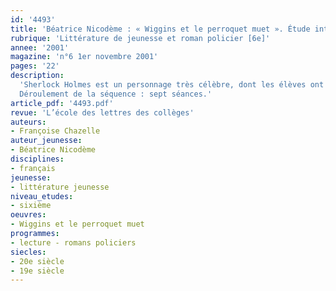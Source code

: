 ```yaml
---
id: '4493'
title: 'Béatrice Nicodème : « Wiggins et le perroquet muet ». Étude intégrale (séquence)'
rubrique: 'Littérature de jeunesse et roman policier [6e]'
annee: '2001'
magazine: 'n°6 1er novembre 2001'
pages: '22'
description: 
  'Sherlock Holmes est un personnage très célèbre, dont les élèves ont généralement plus ou moins entendu parler. Cependant, bien peu ont lu Conan Doyle et la plupart ignorent même son nom. Le livre de Béatrice Nicodème permet de faire connaissance avec le célèbre détective de façon originale. En effet, il n’est pas le héros. Celui-ci est le jeune Wiggins, originaire de WhiteChapel, un quartier populaire de Londres. Wiggins apparaît de façon fugitive chez Conan Doyle et Béatrice Nicodème a voulu lui donner le premier rôle. Avec son franc-parler, son imagination et son dynamisme, il ne peut que séduire de jeunes lecteurs. De plus, l’action se situe au XIXe siècle, dans le Londres ouvrier, ce qui crée un dépaysement spatial et historique favorable à l’imagination. Plusieurs points du programme de sixième seront abordés tout au long de la séquence : le schéma narratif et les rebondissements d’un récit, le point de vue du narrateur et les niveaux de langue. On remarquera que cette séquence a été expérimentée dans une classe de sixième turbulente, peu concentrée et composée, en grande partie, de petits lecteurs. Les livres précédents avaient été globalement boudés, or cette aventure remporta d’emblée un vif succès. Celui-ci est dû à la brièveté du récit riche en péripéties, au choix du héros et à son langage.
  Déroulement de la séquence : sept séances.'
article_pdf: '4493.pdf'
revue: 'L’école des lettres des collèges'
auteurs:
- Françoise Chazelle
auteur_jeunesse:
- Béatrice Nicodème
disciplines:
- français
jeunesse:
- littérature jeunesse
niveau_etudes:
- sixième
oeuvres:
- Wiggins et le perroquet muet
programmes:
- lecture - romans policiers
siecles:
- 20e siècle
- 19e siècle
---
```

